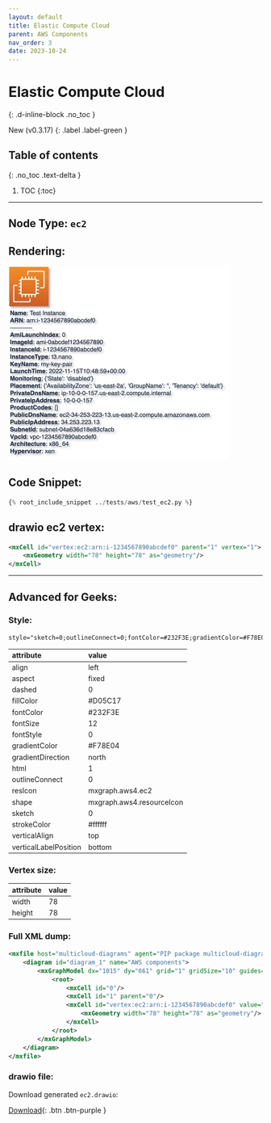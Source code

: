 ```yaml
---
layout: default
title: Elastic Compute Cloud
parent: AWS Components
nav_order: 3
date: 2023-10-24
---
```


# Elastic Compute Cloud
{: .d-inline-block .no_toc }

New (v0.3.17)
{: .label .label-green }

## Table of contents
{: .no_toc .text-delta }

1. TOC
{:toc}

---


## Node Type: ``ec2``

## Rendering:

![lambda](output/jpg/ec2.jpg)

## Code Snippet:

```python
{% root_include_snippet ../tests/aws/test_ec2.py %}
```

## drawio ec2 vertex:

```xml
<mxCell id="vertex:ec2:arn:i-1234567890abcdef0" parent="1" vertex="1">
    <mxGeometry width="78" height="78" as="geometry"/>
</mxCell>
```
---

## Advanced for Geeks:

### Style:
```html
style="sketch=0;outlineConnect=0;fontColor=#232F3E;gradientColor=#F78E04;gradientDirection=north;fillColor=#D05C17;strokeColor=#ffffff;dashed=0;verticalLabelPosition=bottom;verticalAlign=top;align=left;html=1;fontSize=12;fontStyle=0;aspect=fixed;shape=mxgraph.aws4.resourceIcon;resIcon=mxgraph.aws4.ec2;"
```

| attribute | value |
|:----------|:------|
|align| left |
|aspect| fixed |
|dashed| 0 |
|fillColor| #D05C17 |
|fontColor| #232F3E |
|fontSize| 12 |
|fontStyle| 0 |
|gradientColor| #F78E04 |
|gradientDirection| north |
|html| 1 |
|outlineConnect| 0 |
|resIcon| mxgraph.aws4.ec2 |
|shape| mxgraph.aws4.resourceIcon |
|sketch| 0 |
|strokeColor| #ffffff |
|verticalAlign| top |
|verticalLabelPosition| bottom |

### Vertex size:

| attribute | value |
|:---------|:-----------|
| width    | 78  |
| height   |78|

### Full XML dump:
```xml
<mxfile host="multicloud-diagrams" agent="PIP package multicloud-diagrams. Generate resources in draw.io compatible format for Cloud infrastructure. Copyrights @ Roman Tsypuk 2023. MIT license." type="MultiCloud">
    <diagram id="diagram_1" name="AWS components">
        <mxGraphModel dx="1015" dy="661" grid="1" gridSize="10" guides="1" tooltips="1" connect="1" arrows="1" fold="1" page="1" pageScale="1" pageWidth="850" pageHeight="1100" math="0" shadow="1">
            <root>
                <mxCell id="0"/>
                <mxCell id="1" parent="0"/>
                <mxCell id="vertex:ec2:arn:i-1234567890abcdef0" value="&lt;b&gt;Name&lt;/b&gt;: Test Instance&lt;BR&gt;&lt;b&gt;ARN&lt;/b&gt;: arn:i-1234567890abcdef0&lt;BR&gt;-----------&lt;BR&gt;&lt;b&gt;AmiLaunchIndex&lt;/b&gt;: 0&lt;BR&gt;&lt;b&gt;ImageId&lt;/b&gt;: ami-0abcdef1234567890&lt;BR&gt;&lt;b&gt;InstanceId&lt;/b&gt;: i-1234567890abcdef0&lt;BR&gt;&lt;b&gt;InstanceType&lt;/b&gt;: t3.nano&lt;BR&gt;&lt;b&gt;KeyName&lt;/b&gt;: my-key-pair&lt;BR&gt;&lt;b&gt;LaunchTime&lt;/b&gt;: 2022-11-15T10:48:59+00:00&lt;BR&gt;&lt;b&gt;Monitoring&lt;/b&gt;: {'State': 'disabled'}&lt;BR&gt;&lt;b&gt;Placement&lt;/b&gt;: {'AvailabilityZone': 'us-east-2a', 'GroupName': '', 'Tenancy': 'default'}&lt;BR&gt;&lt;b&gt;PrivateDnsName&lt;/b&gt;: ip-10-0-0-157.us-east-2.compute.internal&lt;BR&gt;&lt;b&gt;PrivateIpAddress&lt;/b&gt;: 10-0-0-157&lt;BR&gt;&lt;b&gt;ProductCodes&lt;/b&gt;: []&lt;BR&gt;&lt;b&gt;PublicDnsName&lt;/b&gt;: ec2-34-253-223-13.us-east-2.compute.amazonaws.com&lt;BR&gt;&lt;b&gt;PublicIpAddress&lt;/b&gt;: 34.253.223.13&lt;BR&gt;&lt;b&gt;SubnetId&lt;/b&gt;: subnet-04a636d18e83cfacb&lt;BR&gt;&lt;b&gt;VpcId&lt;/b&gt;: vpc-1234567890abcdef0&lt;BR&gt;&lt;b&gt;Architecture&lt;/b&gt;: x86_64&lt;BR&gt;&lt;b&gt;Hypervisor&lt;/b&gt;: xen" style="sketch=0;outlineConnect=0;fontColor=#232F3E;gradientColor=#F78E04;gradientDirection=north;fillColor=#D05C17;strokeColor=#ffffff;dashed=0;verticalLabelPosition=bottom;verticalAlign=top;align=left;html=1;fontSize=12;fontStyle=0;aspect=fixed;shape=mxgraph.aws4.resourceIcon;resIcon=mxgraph.aws4.ec2;" parent="1" vertex="1">
                    <mxGeometry width="78" height="78" as="geometry"/>
                </mxCell>
            </root>
        </mxGraphModel>
    </diagram>
</mxfile>
```

### drawio file:

Download generated ``ec2.drawio``:

[Download](output/drawio/ec2.drawio){: .btn .btn-purple }